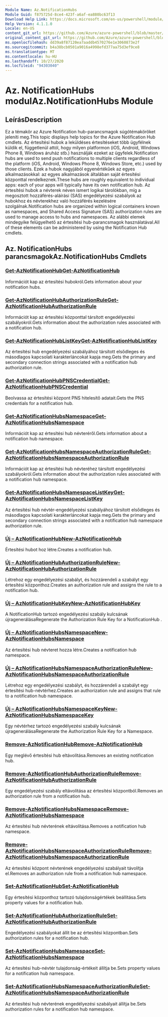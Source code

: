 ```yaml
---
Module Name: Az.NotificationHubs
Module Guid: f875725d-8ce4-423f-a6af-ea880bc63f13
Download Help Link: https://docs.microsoft.com/en-us/powershell/module/az.notificationhubs
Help Version: 4.1.1.0
Locale: en-US
content_git_url: https://github.com/Azure/azure-powershell/blob/master/src/NotificationHubs/NotificationHubs/help/Az.NotificationHubs.md
original_content_git_url: https://github.com/Azure/azure-powershell/blob/master/src/NotificationHubs/NotificationHubs/help/Az.NotificationHubs.md
ms.openlocfilehash: dd39a8f87120ea7aaddb4570276e1e3060873e2f
ms.sourcegitcommit: b4a38bcb0501a9016a4998efd377aa75d3ef9ce8
ms.translationtype: MT
ms.contentlocale: hu-HU
ms.lasthandoff: 10/27/2020
ms.locfileid: "94303040"
---
```

# <span data-ttu-id="948a9-101">Az. NotificationHubs modul</span><span class="sxs-lookup"><span data-stu-id="948a9-101">Az.NotificationHubs Module</span></span>
## <span data-ttu-id="948a9-102">Leírás</span><span class="sxs-lookup"><span data-stu-id="948a9-102">Description</span></span>
<span data-ttu-id="948a9-103">Ez a témakör az Azure Notification hub-parancsmagok súgótémaköröket jeleníti meg.</span><span class="sxs-lookup"><span data-stu-id="948a9-103">This topic displays help topics for the Azure Notification Hub cmdlets.</span></span> <span data-ttu-id="948a9-104">Az értesítési hubok a leküldéses értesítéseket több ügyfélnek küldik el, függetlenül attól, hogy milyen platformon (iOS, Android, Windows Phone 8, Windows áruház stb.) használják ezeket az ügyfelek.</span><span class="sxs-lookup"><span data-stu-id="948a9-104">Notification hubs are used to send push notifications to multiple clients regardless of the platform (iOS, Android, Windows Phone 8, Windows Store, etc.) used by those clients.</span></span> <span data-ttu-id="948a9-105">Ezek a hubok nagyjából egyenértékűek az egyes alkalmazásokkal: az egyes alkalmazások általában saját értesítési központtal rendelkeznek.</span><span class="sxs-lookup"><span data-stu-id="948a9-105">These hubs are roughly equivalent to individual apps: each of your apps will typically have its own notification hub.</span></span> <span data-ttu-id="948a9-106">Az értesítési hubok a névterek néven ismert logikai tárolókban, míg a megosztott hozzáférés-aláírási (SAS) engedélyezési szabályok az hubokhoz és névterekhez való hozzáférés kezelésére szolgálnak.</span><span class="sxs-lookup"><span data-stu-id="948a9-106">Notification hubs are organized within logical containers known as namespaces, and Shared Access Signature (SAS) authorization rules are used to manage access to hubs and namespaces.</span></span> <span data-ttu-id="948a9-107">Az alábbi elemek mindegyike felügyelhető az értesítési hub-parancsmagok használatával.</span><span class="sxs-lookup"><span data-stu-id="948a9-107">All of these elements can be administered by using the Notification Hub cmdlets.</span></span>

## <span data-ttu-id="948a9-108">Az. NotificationHubs parancsmagok</span><span class="sxs-lookup"><span data-stu-id="948a9-108">Az.NotificationHubs Cmdlets</span></span>
### [<span data-ttu-id="948a9-109">Get-AzNotificationHub</span><span class="sxs-lookup"><span data-stu-id="948a9-109">Get-AzNotificationHub</span></span>](Get-AzNotificationHub.md)
<span data-ttu-id="948a9-110">Információt kap az értesítési hubokról.</span><span class="sxs-lookup"><span data-stu-id="948a9-110">Gets information about your notification hubs.</span></span>

### [<span data-ttu-id="948a9-111">Get-AzNotificationHubAuthorizationRule</span><span class="sxs-lookup"><span data-stu-id="948a9-111">Get-AzNotificationHubAuthorizationRule</span></span>](Get-AzNotificationHubAuthorizationRule.md)
<span data-ttu-id="948a9-112">Információt kap az értesítési központtal társított engedélyezési szabályokról.</span><span class="sxs-lookup"><span data-stu-id="948a9-112">Gets information about the authorization rules associated with a notification hub.</span></span>

### [<span data-ttu-id="948a9-113">Get-AzNotificationHubListKey</span><span class="sxs-lookup"><span data-stu-id="948a9-113">Get-AzNotificationHubListKey</span></span>](Get-AzNotificationHubListKey.md)
<span data-ttu-id="948a9-114">Az értesítési hub engedélyezési szabályához társított elsődleges és másodlagos kapcsolati karakterláncokat kapja meg.</span><span class="sxs-lookup"><span data-stu-id="948a9-114">Gets the primary and secondary connection strings associated with a notification hub authorization rule.</span></span>

### [<span data-ttu-id="948a9-115">Get-AzNotificationHubPNSCredential</span><span class="sxs-lookup"><span data-stu-id="948a9-115">Get-AzNotificationHubPNSCredential</span></span>](Get-AzNotificationHubPNSCredential.md)
<span data-ttu-id="948a9-116">Beolvassa az értesítési központ PNS hitelesítő adatait.</span><span class="sxs-lookup"><span data-stu-id="948a9-116">Gets the PNS credentials for a notification hub.</span></span>

### [<span data-ttu-id="948a9-117">Get-AzNotificationHubsNamespace</span><span class="sxs-lookup"><span data-stu-id="948a9-117">Get-AzNotificationHubsNamespace</span></span>](Get-AzNotificationHubsNamespace.md)
<span data-ttu-id="948a9-118">Információt kap az értesítési hub névteréről.</span><span class="sxs-lookup"><span data-stu-id="948a9-118">Gets information about a notification hub namespace.</span></span>

### [<span data-ttu-id="948a9-119">Get-AzNotificationHubsNamespaceAuthorizationRule</span><span class="sxs-lookup"><span data-stu-id="948a9-119">Get-AzNotificationHubsNamespaceAuthorizationRule</span></span>](Get-AzNotificationHubsNamespaceAuthorizationRule.md)
<span data-ttu-id="948a9-120">Információt kap az értesítési hub névteréhez társított engedélyezési szabályokról.</span><span class="sxs-lookup"><span data-stu-id="948a9-120">Gets information about the authorization rules associated with a notification hub namespace.</span></span>

### [<span data-ttu-id="948a9-121">Get-AzNotificationHubsNamespaceListKey</span><span class="sxs-lookup"><span data-stu-id="948a9-121">Get-AzNotificationHubsNamespaceListKey</span></span>](Get-AzNotificationHubsNamespaceListKey.md)
<span data-ttu-id="948a9-122">Az értesítési hub névtér-engedélyezési szabályához társított elsődleges és másodlagos kapcsolati karakterláncokat kapja meg.</span><span class="sxs-lookup"><span data-stu-id="948a9-122">Gets the primary and secondary connection strings associated with a notification hub namespace authorization rule.</span></span>

### [<span data-ttu-id="948a9-123">Új – AzNotificationHub</span><span class="sxs-lookup"><span data-stu-id="948a9-123">New-AzNotificationHub</span></span>](New-AzNotificationHub.md)
<span data-ttu-id="948a9-124">Értesítési hubot hoz létre.</span><span class="sxs-lookup"><span data-stu-id="948a9-124">Creates a notification hub.</span></span>

### [<span data-ttu-id="948a9-125">Új – AzNotificationHubAuthorizationRule</span><span class="sxs-lookup"><span data-stu-id="948a9-125">New-AzNotificationHubAuthorizationRule</span></span>](New-AzNotificationHubAuthorizationRule.md)
<span data-ttu-id="948a9-126">Létrehoz egy engedélyezési szabályt, és hozzárendeli a szabályt egy értesítési központhoz.</span><span class="sxs-lookup"><span data-stu-id="948a9-126">Creates an authorization rule and assigns the rule to a notification hub.</span></span>

### [<span data-ttu-id="948a9-127">Új – AzNotificationHubKey</span><span class="sxs-lookup"><span data-stu-id="948a9-127">New-AzNotificationHubKey</span></span>](New-AzNotificationHubKey.md)
<span data-ttu-id="948a9-128">A NotificationHub tartozó engedélyezési szabály kulcsának újragenerálása</span><span class="sxs-lookup"><span data-stu-id="948a9-128">Regenerate the Authorization Rule Key for a NotificationHub .</span></span>

### [<span data-ttu-id="948a9-129">Új – AzNotificationHubsNamespace</span><span class="sxs-lookup"><span data-stu-id="948a9-129">New-AzNotificationHubsNamespace</span></span>](New-AzNotificationHubsNamespace.md)
<span data-ttu-id="948a9-130">Az értesítési hub névteret hozza létre.</span><span class="sxs-lookup"><span data-stu-id="948a9-130">Creates a notification hub namespace.</span></span>

### [<span data-ttu-id="948a9-131">Új – AzNotificationHubsNamespaceAuthorizationRule</span><span class="sxs-lookup"><span data-stu-id="948a9-131">New-AzNotificationHubsNamespaceAuthorizationRule</span></span>](New-AzNotificationHubsNamespaceAuthorizationRule.md)
<span data-ttu-id="948a9-132">Létrehoz egy engedélyezési szabályt, és hozzárendeli a szabályt egy értesítési hub-névtérhez.</span><span class="sxs-lookup"><span data-stu-id="948a9-132">Creates an authorization rule and assigns that rule to a notification hub namespace.</span></span>

### [<span data-ttu-id="948a9-133">Új – AzNotificationHubsNamespaceKey</span><span class="sxs-lookup"><span data-stu-id="948a9-133">New-AzNotificationHubsNamespaceKey</span></span>](New-AzNotificationHubsNamespaceKey.md)
<span data-ttu-id="948a9-134">Egy névtérhez tartozó engedélyezési szabály kulcsának újragenerálása</span><span class="sxs-lookup"><span data-stu-id="948a9-134">Regenerate the Authorization Rule Key for a Namespace.</span></span>

### [<span data-ttu-id="948a9-135">Remove-AzNotificationHub</span><span class="sxs-lookup"><span data-stu-id="948a9-135">Remove-AzNotificationHub</span></span>](Remove-AzNotificationHub.md)
<span data-ttu-id="948a9-136">Egy meglévő értesítési hub eltávolítása.</span><span class="sxs-lookup"><span data-stu-id="948a9-136">Removes an existing notification hub.</span></span>

### [<span data-ttu-id="948a9-137">Remove-AzNotificationHubAuthorizationRule</span><span class="sxs-lookup"><span data-stu-id="948a9-137">Remove-AzNotificationHubAuthorizationRule</span></span>](Remove-AzNotificationHubAuthorizationRule.md)
<span data-ttu-id="948a9-138">Egy engedélyezési szabály eltávolítása az értesítési központból.</span><span class="sxs-lookup"><span data-stu-id="948a9-138">Removes an authorization rule from a notification hub.</span></span>

### [<span data-ttu-id="948a9-139">Remove-AzNotificationHubsNamespace</span><span class="sxs-lookup"><span data-stu-id="948a9-139">Remove-AzNotificationHubsNamespace</span></span>](Remove-AzNotificationHubsNamespace.md)
<span data-ttu-id="948a9-140">Az értesítési hub névterének eltávolítása.</span><span class="sxs-lookup"><span data-stu-id="948a9-140">Removes a notification hub namespace.</span></span>

### [<span data-ttu-id="948a9-141">Remove-AzNotificationHubsNamespaceAuthorizationRule</span><span class="sxs-lookup"><span data-stu-id="948a9-141">Remove-AzNotificationHubsNamespaceAuthorizationRule</span></span>](Remove-AzNotificationHubsNamespaceAuthorizationRule.md)
<span data-ttu-id="948a9-142">Az értesítési központ névterének engedélyezési szabályait távolítja el.</span><span class="sxs-lookup"><span data-stu-id="948a9-142">Removes an authorization rule from a notification hub namespace.</span></span>

### [<span data-ttu-id="948a9-143">Set-AzNotificationHub</span><span class="sxs-lookup"><span data-stu-id="948a9-143">Set-AzNotificationHub</span></span>](Set-AzNotificationHub.md)
<span data-ttu-id="948a9-144">Egy értesítési központhoz tartozó tulajdonságértékek beállítása.</span><span class="sxs-lookup"><span data-stu-id="948a9-144">Sets property values for a notification hub.</span></span>

### [<span data-ttu-id="948a9-145">Set-AzNotificationHubAuthorizationRule</span><span class="sxs-lookup"><span data-stu-id="948a9-145">Set-AzNotificationHubAuthorizationRule</span></span>](Set-AzNotificationHubAuthorizationRule.md)
<span data-ttu-id="948a9-146">Engedélyezési szabályokat állít be az értesítési központban.</span><span class="sxs-lookup"><span data-stu-id="948a9-146">Sets authorization rules for a notification hub.</span></span>

### [<span data-ttu-id="948a9-147">Set-AzNotificationHubsNamespace</span><span class="sxs-lookup"><span data-stu-id="948a9-147">Set-AzNotificationHubsNamespace</span></span>](Set-AzNotificationHubsNamespace.md)
<span data-ttu-id="948a9-148">Az értesítési hub-névtér tulajdonság-értékeit állítja be.</span><span class="sxs-lookup"><span data-stu-id="948a9-148">Sets property values for a notification hub namespace.</span></span>

### [<span data-ttu-id="948a9-149">Set-AzNotificationHubsNamespaceAuthorizationRule</span><span class="sxs-lookup"><span data-stu-id="948a9-149">Set-AzNotificationHubsNamespaceAuthorizationRule</span></span>](Set-AzNotificationHubsNamespaceAuthorizationRule.md)
<span data-ttu-id="948a9-150">Az értesítési hub névterének engedélyezési szabályait állítja be.</span><span class="sxs-lookup"><span data-stu-id="948a9-150">Sets authorization rules for a notification hub namespace.</span></span>

